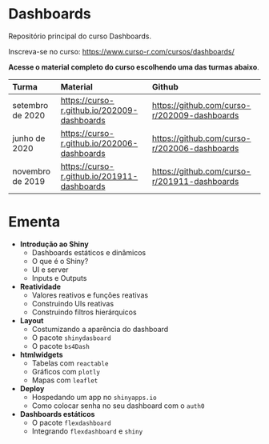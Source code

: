 
Dashboards
==========

<!-- README.md is generated from README.Rmd. Please edit that file -->

Repositório principal do curso Dashboards.

Inscreva-se no curso:
<a href="https://www.curso-r.com/cursos/dashboards/" class="uri">https://www.curso-r.com/cursos/dashboards/</a>

**Acesse o material completo do curso escolhendo uma das turmas
abaixo**.

| Turma            | Material                                                                                                          | Github                                                                                                              |
|:-----------------|:------------------------------------------------------------------------------------------------------------------|:--------------------------------------------------------------------------------------------------------------------|
| setembro de 2020 | <a href="https://curso-r.github.io/202009-dashboards" class="uri">https://curso-r.github.io/202009-dashboards</a> | <a href="https://github.com/curso-r/202009-dashboards" class="uri">https://github.com/curso-r/202009-dashboards</a> |
| junho de 2020    | <a href="https://curso-r.github.io/202006-dashboards" class="uri">https://curso-r.github.io/202006-dashboards</a> | <a href="https://github.com/curso-r/202006-dashboards" class="uri">https://github.com/curso-r/202006-dashboards</a> |
| novembro de 2019 | <a href="https://curso-r.github.io/201911-dashboards" class="uri">https://curso-r.github.io/201911-dashboards</a> | <a href="https://github.com/curso-r/201911-dashboards" class="uri">https://github.com/curso-r/201911-dashboards</a> |

Ementa
======

-   **Introdução ao Shiny**
    -   Dashboards estáticos e dinâmicos
    -   O que é o Shiny?
    -   UI e server
    -   Inputs e Outputs
-   **Reatividade**
    -   Valores reativos e funções reativas
    -   Construindo UIs reativas
    -   Construindo filtros hierárquicos
-   **Layout**
    -   Costumizando a aparência do dashboard
    -   O pacote `shinydasboard`
    -   O pacote `bs4Dash`
-   **htmlwidgets**
    -   Tabelas com `reactable`
    -   Gráficos com `plotly`
    -   Mapas com `leaflet`
-   **Deploy**
    -   Hospedando um app no `shinyapps.io`
    -   Como colocar senha no seu dashboard com o `auth0`
-   **Dashboards estáticos**
    -   O pacote `flexdashboard`
    -   Integrando `flexdashboard` e `shiny`
